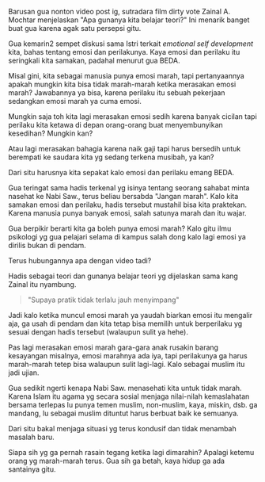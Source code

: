 Barusan gua nonton video post ig, sutradara film dirty vote Zainal A. Mochtar menjelaskan "Apa gunanya kita belajar teori?"
Ini menarik banget buat gua karena agak satu persepsi gitu.

Gua kemarin2 sempet diskusi sama Istri terkait _emotional self development_ kita, bahas tentang emosi dan perilakunya. Kaya emosi dan perilaku itu seringkali kita samakan, padahal menurut gua BEDA. 

Misal gini, kita sebagai manusia punya emosi marah, tapi pertanyaannya apakah mungkin kita bisa tidak marah-marah ketika merasakan emosi marah? Jawabannya ya bisa, karena perilaku itu sebuah pekerjaan sedangkan emosi marah ya cuma emosi.

Mungkin saja toh kita lagi merasakan emosi sedih karena banyak cicilan tapi perilaku kita ketawa di depan orang-orang buat menyembunyikan kesedihan? Mungkin kan?

Atau lagi merasakan bahagia karena naik gaji tapi harus bersedih untuk berempati ke saudara kita yg sedang terkena musibah, ya kan?

Dari situ harusnya kita sepakat kalo emosi dan perilaku emang BEDA.

Gua teringat sama hadis terkenal yg isinya tentang seorang sahabat minta nasehat ke Nabi Saw., terus beliau bersabda "Jangan marah". Kalo kita samakan emosi dan perilaku, hadis tersebut mustahil bisa kita praktekan. Karena manusia punya banyak emosi, salah satunya marah dan itu wajar.

Gua berpikir berarti kita ga boleh punya emosi marah? Kalo gitu ilmu psikologi yg gua pelajari selama di kampus salah dong kalo lagi emosi ya dirilis bukan di pendam.

Terus hubungannya apa dengan video tadi?

Hadis sebagai teori dan gunanya belajar teori yg dijelaskan sama kang Zainal itu nyambung.

> "Supaya pratik tidak terlalu jauh menyimpang"

Jadi kalo ketika muncul emosi marah ya yaudah biarkan emosi itu mengalir aja, ga usah di pendam dan kita tetap bisa memilih untuk berperilaku yg sesuai dengan hadis tersebut (walaupun sulit ya hehe).

Pas lagi merasakan emosi marah gara-gara anak rusakin barang kesayangan misalnya, emosi marahnya ada iya, tapi perilakunya ga harus marah-marah tetep bisa walaupun sulit lagi-lagi.
Kalo sebagai muslim itu jadi ujian.

Gua sedikit ngerti kenapa Nabi Saw. menasehati kita untuk tidak marah.
Karena Islam itu agama yg secara sosial menjaga nilai-nilah kemaslahatan bersama terlepas lu punya temen muslim, non-muslim, kaya, miskin, dsb. ga mandang, lu sebagai muslim dituntut harus berbuat baik ke semuanya.

Dari situ bakal menjaga situasi yg terus kondusif dan tidak menambah masalah baru.

Siapa sih yg ga pernah rasain tegang ketika lagi dimarahin? Apalagi ketemu orang yg marah-marah terus. Gua sih ga betah, kaya hidup ga ada santainya gitu.
